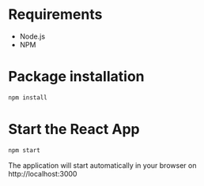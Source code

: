 # Requirements

* Node.js
* NPM

# Package installation
```bash
npm install
```

# Start the React App
```bash
npm start
```
The application will start automatically in your browser on http://localhost:3000
